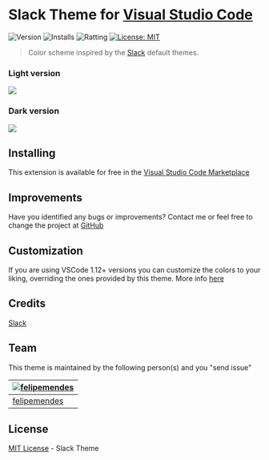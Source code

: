 # Slack Theme for [Visual Studio Code](https://marketplace.visualstudio.com/items?itemName=felipe-mendes.slack-theme)

![Version](https://vsmarketplacebadge.apphb.com/version/felipe-mendes.slack-theme.svg)
![Installs](https://vsmarketplacebadge.apphb.com/installs-short/felipe-mendes.slack-theme.svg)
![Ratting](https://vsmarketplacebadge.apphb.com/rating-short/felipe-mendes.slack-theme.svg)
[![License: MIT](https://img.shields.io/badge/License-MIT-yellow.svg)](https://opensource.org/licenses/MIT)

>Color scheme inspired by the [Slack](https://slack.com) default themes.

### Light version
![](https://raw.githubusercontent.com/slack-theme/visual-studio-code/master/screenshots/preview-light.png)

### Dark version
![](https://raw.githubusercontent.com/slack-theme/visual-studio-code/master/screenshots/preview-dark.png)
## Installing

This extension is available for free in the [Visual Studio Code Marketplace](https://marketplace.visualstudio.com/items?itemName=felipe-mendes.slack-theme)

## Improvements

Have you identified any bugs or improvements? Contact me or feel free to change the project at [GitHub](https://github.com/felipemendes/slack-theme)

## Customization

If you are using VSCode 1.12+ versions you can customize the colors to your liking, overriding the ones provided by this theme. More info [here](https://code.visualstudio.com/docs/getstarted/theme-color-reference)

## Credits

[Slack](https://github.com/slackhq)

## Team

This theme is maintained by the following person(s) and you "send issue"


[![felipemendes](https://avatars2.githubusercontent.com/u/3712089?s=100&v=4)](https://github.com/felipemendes) |
--- |
[felipemendes](https://github.com/felipemendes) |


## License

[MIT License](./License) - Slack Theme


